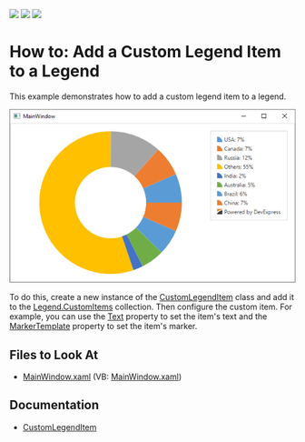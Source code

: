 <!-- default badges list -->
![](https://img.shields.io/endpoint?url=https://codecentral.devexpress.com/api/v1/VersionRange/128568410/21.1.5%2B)
[![](https://img.shields.io/badge/Open_in_DevExpress_Support_Center-FF7200?style=flat-square&logo=DevExpress&logoColor=white)](https://supportcenter.devexpress.com/ticket/details/T377606)
[![](https://img.shields.io/badge/📖_How_to_use_DevExpress_Examples-e9f6fc?style=flat-square)](https://docs.devexpress.com/GeneralInformation/403183)
<!-- default badges end -->
# How to: Add a Custom Legend Item to a Legend


This example demonstrates how to add a custom legend item to a legend.

![custom-legend-item-in-a-legend](img/custom-legend-item-in-a-legend.png)

To do this, create a new instance of the [CustomLegendItem](https://docs.devexpress.com/WPF/DevExpress.Xpf.Charts.CustomLegendItem) class and add it to the [Legend.CustomItems](https://docs.devexpress.com/WPF/DevExpress.Xpf.Charts.Legend.CustomItems) collection. Then configure the custom item. For example, you can use the [Text](https://docs.devexpress.com/WPF/DevExpress.Xpf.Charts.CustomLegendItem.Text) property to set the item's text and the [MarkerTemplate](https://docs.devexpress.com/WPF/DevExpress.Xpf.Charts.CustomLegendItem.MarkerTemplate) property to set the item's marker.


<!-- default file list -->
## Files to Look At

* [MainWindow.xaml](./CS/CustomLegendItemSample/MainWindow.xaml) (VB: [MainWindow.xaml](./VB/CustomLegendItemSample/MainWindow.xaml))
<!-- default file list end -->

## Documentation 

- [CustomLegendItem](https://docs.devexpress.com/WPF/DevExpress.Xpf.Charts.CustomLegendItem)